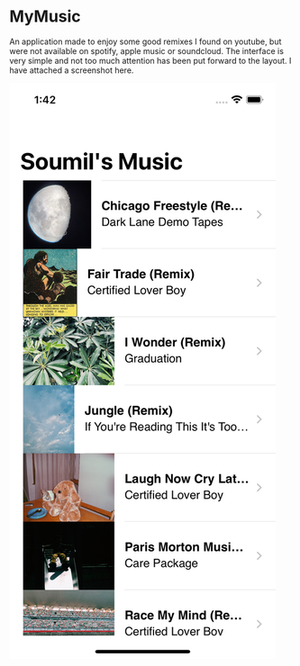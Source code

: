 # MyMusic

An application made to enjoy some good remixes I found on youtube, but were not available on spotify, apple music or soundcloud. The interface is very simple and not too much attention has been put forward to the layout.
I have attached a screenshot here.

![A screenshot](https://github.com/soumilhooda/MyMusic/blob/main/Images/ss.png)
